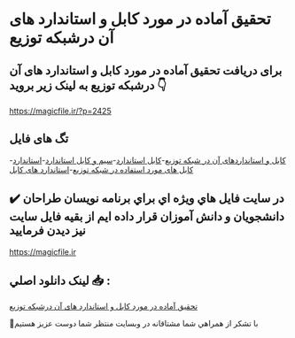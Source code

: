 # تحقیق آماده در مورد کابل و استاندارد های آن درشبکه توزیع

## برای دریافت تحقیق آماده در مورد کابل و استاندارد های آن درشبکه توزیع به لینک زیر بروید 👇

https://magicfile.ir/?p=2425

## تگ های فایل

-[کابل و استانداردهای آن در شبکه توزیع](https://magicfile.ir/product/%da%a9%d8%a7%d8%a8%d9%84-%d9%88-%d8%a7%d8%b3%d8%aa%d8%a7%d9%86%d8%af%d8%a7%d8%b1%d8%af-%d9%87%d8%a7%db%8c-%d8%a2%d9%86-%d8%af%d8%b1%d8%b4%d8%a8%da%a9%d9%87-%d8%aa%d9%88%d8%b2%db%8c%d8%b9/)-[کابل استاندارد](https://magicfile.ir/product/%da%a9%d8%a7%d8%a8%d9%84-%d9%88-%d8%a7%d8%b3%d8%aa%d8%a7%d9%86%d8%af%d8%a7%d8%b1%d8%af-%d9%87%d8%a7%db%8c-%d8%a2%d9%86-%d8%af%d8%b1%d8%b4%d8%a8%da%a9%d9%87-%d8%aa%d9%88%d8%b2%db%8c%d8%b9/)-[سیم و کابل استاندارد](https://magicfile.ir/product/%da%a9%d8%a7%d8%a8%d9%84-%d9%88-%d8%a7%d8%b3%d8%aa%d8%a7%d9%86%d8%af%d8%a7%d8%b1%d8%af-%d9%87%d8%a7%db%8c-%d8%a2%d9%86-%d8%af%d8%b1%d8%b4%d8%a8%da%a9%d9%87-%d8%aa%d9%88%d8%b2%db%8c%d8%b9/)-[استاندارد کابل های مورد استفاده در شبکه توزیع](https://magicfile.ir/product/%da%a9%d8%a7%d8%a8%d9%84-%d9%88-%d8%a7%d8%b3%d8%aa%d8%a7%d9%86%d8%af%d8%a7%d8%b1%d8%af-%d9%87%d8%a7%db%8c-%d8%a2%d9%86-%d8%af%d8%b1%d8%b4%d8%a8%da%a9%d9%87-%d8%aa%d9%88%d8%b2%db%8c%d8%b9/)-[استاندارد های کابل](https://magicfile.ir/product/%da%a9%d8%a7%d8%a8%d9%84-%d9%88-%d8%a7%d8%b3%d8%aa%d8%a7%d9%86%d8%af%d8%a7%d8%b1%d8%af-%d9%87%d8%a7%db%8c-%d8%a2%d9%86-%d8%af%d8%b1%d8%b4%d8%a8%da%a9%d9%87-%d8%aa%d9%88%d8%b2%db%8c%d8%b9/)

## ✔️ در سايت فايل هاي ويژه اي براي برنامه نويسان طراحان دانشجويان و دانش آموزان قرار داده ايم از بقيه فايل سايت نيز ديدن فرماييد

https://magicfile.ir


## لينک دانلود اصلي 📥 :

[تحقیق آماده در مورد کابل و استاندارد های آن درشبکه توزیع](https://magicfile.ir/product/%da%a9%d8%a7%d8%a8%d9%84-%d9%88-%d8%a7%d8%b3%d8%aa%d8%a7%d9%86%d8%af%d8%a7%d8%b1%d8%af-%d9%87%d8%a7%db%8c-%d8%a2%d9%86-%d8%af%d8%b1%d8%b4%d8%a8%da%a9%d9%87-%d8%aa%d9%88%d8%b2%db%8c%d8%b9/) 


🙏با تشکر از همراهي شما مشتاقانه در وبسایت منتظر شما دوست عزیز هستیم

